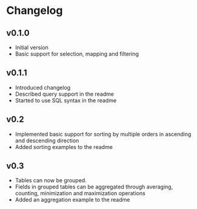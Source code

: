 # Changelog

## v0.1.0

- Initial version
- Basic support for selection, mapping and filtering

## v0.1.1

- Introduced changelog
- Described query support in the readme
- Started to use SQL syntax in the readme 

## v0.2

- Implemented basic support for sorting by multiple orders in ascending and descending direction
- Added sorting examples to the readme

## v0.3

- Tables can now be grouped.
- Fields in grouped tables can be aggregated through averaging, counting, minimization and maximization operations
- Added an aggregation example to the readme